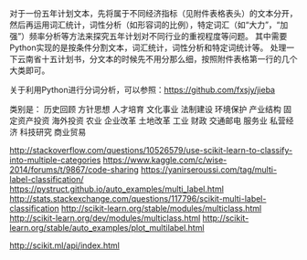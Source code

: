

对于一份五年计划文本，先将属于不同经济指标（见附件表格表头）的文本分开，
然后再运用词汇统计，词性分析（如形容词的比例），特定词汇（如“大力”，“加强”）频率分析等方法来探究五年计划对不同行业的重视程度等问题。 
其中需要Python实现的是按条件分割文本，词汇统计，词性分析和特定词统计等。 
处理一下云南省十五计划书，分文本的时候先不用分那么细，按照附件表格第一行的几个大类即可。

关于利用Python进行分词分析，可以参照：https://github.com/fxsjy/jieba

类别是：
历史回顾
方针思想
人才培育
文化事业
法制建设
环境保护
产业结构
固定资产投资
海外投资
农业
企业改革
土地改革
工业
财政
交通邮电
服务业
私营经济
科技研究
商业贸易

http://stackoverflow.com/questions/10526579/use-scikit-learn-to-classify-into-multiple-categories
https://www.kaggle.com/c/wise-2014/forums/t/9867/code-sharing
https://yanirseroussi.com/tag/multi-label-classification/
https://pystruct.github.io/auto_examples/multi_label.html
http://stats.stackexchange.com/questions/117796/scikit-multi-label-classification
http://scikit-learn.org/stable/modules/multiclass.html
http://scikit-learn.org/dev/modules/multiclass.html
http://scikit-learn.org/stable/auto_examples/plot_multilabel.html

http://scikit.ml/api/index.html

